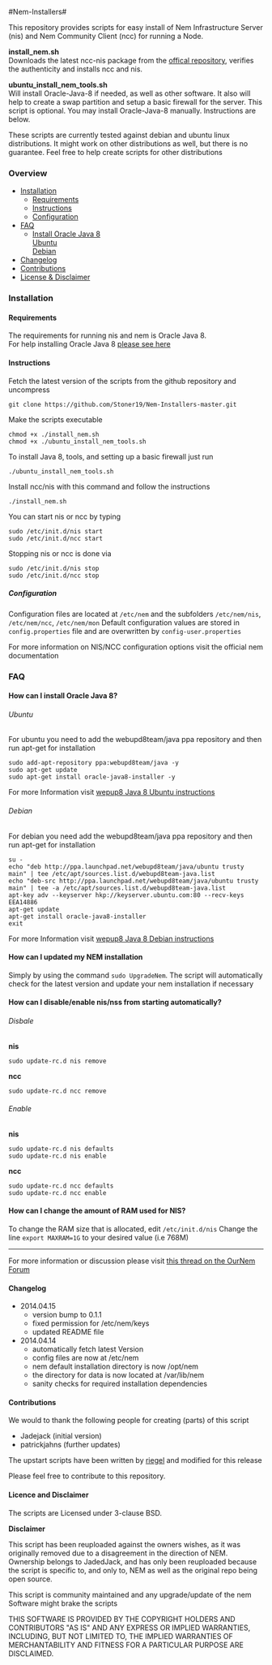 #Nem-Installers#

This repository provides scripts for easy install of Nem Infrastructure Server (nis) and Nem Community Client (ncc) for running a Node.

**install_nem.sh**  
Downloads the latest ncc-nis package from the [offical repository](http://bob.nem.ninja/), verifies the authenticity and installs ncc and nis.

**ubuntu_install_nem_tools.sh**  
Will install Oracle-Java-8 if needed, as well as other software. It also will help to create a swap partition and setup a basic firewall for the server. This script is optional. You may install Oracle-Java-8 manually. Instructions are below.

These scripts are currently tested against debian and ubuntu linux distributions. It might work on other distributions as well, but there is no guarantee. Feel free to help create scripts for other distributions


### Overview
- [Installation](#installation)
  + [Requirements](#requirements)
  + [Instructions](#instructions)
  + [Configuration](#configuration)  
- [FAQ](#faq)
  + [Install Oracle Java 8](#how-can-i-install-oracle-java-8)  
  [Ubuntu](#ubuntu)  
  [Debian](#debian)  
- [Changelog](#changelog)
- [Contributions](#contributions)
- [License & Disclaimer](#licence-and-disclaimer)  
  

### Installation
#### Requirements  
The requirements for running nis and nem is Oracle Java 8.  
For help installing Oracle Java 8 [please see here](#how-can-i-install-oracle-java-8) 
  
#### Instructions  

Fetch the latest version of the scripts from the github repository and uncompress
```
git clone https://github.com/Stoner19/Nem-Installers-master.git

```
Make the scripts executable
```
chmod +x ./install_nem.sh
chmod +x ./ubuntu_install_nem_tools.sh
```

To install Java 8, tools, and setting up a basic firewall just run
```
./ubuntu_install_nem_tools.sh
```  
  
Install ncc/nis with this command and follow the instructions
```
./install_nem.sh
```
  
You can start nis or ncc by typing
```
sudo /etc/init.d/nis start
sudo /etc/init.d/ncc start
```  

Stopping nis or ncc is done via
```
sudo /etc/init.d/nis stop
sudo /etc/init.d/ncc stop
```

##### Configuration  
Configuration files are located at `/etc/nem` and the subfolders `/etc/nem/nis`, `/etc/nem/ncc`, `/etc/nem/mon`
Default configuration values are stored in `config.properties` file and are overwritten by `config-user.properties`

For more information on NIS/NCC configuration options visit the official nem documentation


### FAQ

#### How can I install Oracle Java 8?  

###### Ubuntu  
For ubuntu you need to add the webupd8team/java ppa repository and then run apt-get for installation  

```
sudo add-apt-repository ppa:webupd8team/java -y
sudo apt-get update
sudo apt-get install oracle-java8-installer -y
```
For more Information visit [wepup8 Java 8 Ubuntu instructions](http://www.webupd8.org/2012/09/install-oracle-java-8-in-ubuntu-via-ppa.html)  

###### Debian
For debian you need add the webupd8team/java ppa repository and then run apt-get for installation 

```
su -
echo "deb http://ppa.launchpad.net/webupd8team/java/ubuntu trusty main" | tee /etc/apt/sources.list.d/webupd8team-java.list
echo "deb-src http://ppa.launchpad.net/webupd8team/java/ubuntu trusty main" | tee -a /etc/apt/sources.list.d/webupd8team-java.list
apt-key adv --keyserver hkp://keyserver.ubuntu.com:80 --recv-keys EEA14886
apt-get update
apt-get install oracle-java8-installer
exit
```
For more Information visit [wepup8 Java 8 Debian instructions](http://www.webupd8.org/2014/03/how-to-install-oracle-java-8-in-debian.html)

#### How can I updated my NEM installation  
Simply by using the command `sudo UpgradeNem`. The script will automatically check for the latest version and update your nem installation if necessary  
  
  
#### How can I disable/enable nis/nss from starting automatically?
###### Disbale  
**nis**
```
sudo update-rc.d nis remove
```  
  
**ncc**
```
sudo update-rc.d ncc remove
```

###### Enable  
**nis**
```
sudo update-rc.d nis defaults
sudo update-rc.d nis enable
```

**ncc**
```
sudo update-rc.d ncc defaults
sudo update-rc.d ncc enable
```
  
#### How can I change the amount of RAM used for NIS?
To change the RAM size that is allocated, edit `/etc/init.d/nis`
Change the line `export MAXRAM=1G` to your desired value (i.e 768M) 

----
For more information or discussion please visit [this thread on the OurNem Forum](https://forum.ournem.com/vps-nodes/how-to-easily-configure-and-install-nem-on-an-amazon-ec2-vps/msg14400/#msg14400)

#### Changelog
- 2014.04.15  
   - version bump to 0.1.1
   - fixed permission for /etc/nem/keys
   - updated README file
- 2014.04.14  
   - automatically fetch latest Version  
   - config files are now at /etc/nem  
   - nem default installation directory is now /opt/nem  
   - the directory for data is now located at /var/lib/nem  
   - sanity checks for required installation dependencies  

#### Contributions
We would to thank the following people for creating (parts) of this script
- Jadejack (initial version)
- patrickjahns (further updates)

The upstart scripts have been written by [riegel](https://forum.ournem.com/technical-discussion/secure-nis-and-ncc-setup-on-linux/) and modified for this release

Please feel free to contribute to this repository.

#### Licence and Disclaimer
The scripts are Licensed under 3-clause BSD. 

**Disclaimer**  

This script has been reuploaded against the owners wishes, as it was originally removed due to a disagreement in the direction of NEM. Ownership belongs to JadedJack, and has only been reuploaded because the script is specific to, and only to, NEM as well as the original repo being open source.

This script is community maintained and any upgrade/update of the nem Software might brake the scripts

THIS SOFTWARE IS PROVIDED BY THE COPYRIGHT HOLDERS AND CONTRIBUTORS "AS IS" AND ANY EXPRESS OR IMPLIED WARRANTIES, INCLUDING, BUT NOT LIMITED TO, THE IMPLIED WARRANTIES OF MERCHANTABILITY AND FITNESS FOR A PARTICULAR PURPOSE ARE DISCLAIMED.



